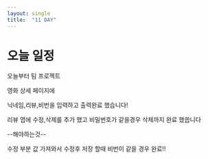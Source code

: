 ```yaml
---
layout: single
title:  "11 DAY"
---
```


# 오늘 일정
오늘부터 팀 프로젝트 

영화 상세 페이지에 

닉네임,리뷰,비번을 입력하고 출력완료 했습니다!

리뷰 엽에 수정,삭제를 추가 했고 비밀번호가 같을경우 삭제까지 완료 했씁니다

--해야하는것--

수정 부분 값 가져와서 수정후 저장 할때 비번이 같을 경우 완료!! 

